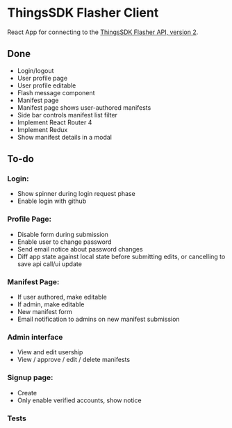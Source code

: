 # ThingsSDK Flasher Client
React App for connecting to the [ThingsSDK Flasher API, version 2](https://github.com/joelkraft/flasher.thingssdk.com/tree/dev).

## Done
* Login/logout
* User profile page
* User profile editable
* Flash message component
* Manifest page
* Manifest page shows user-authored manifests
* Side bar controls manifest list filter
* Implement React Router 4
* Implement Redux
* Show manifest details in a modal

## To-do
### Login:
* Show spinner during login request phase
* Enable login with github
### Profile Page:
* Disable form during submission
* Enable user to change password
* Send email notice about password changes
* Diff app state against local state before submitting edits, or cancelling to save api call/ui update
### Manifest Page:
* If user authored, make editable
* If admin, make editable
* New manifest form
* Email notification to admins on new manifest submission
### Admin interface
* View and edit usership
* View / approve / edit / delete manifests
### Signup page:
* Create
* Only enable verified accounts, show notice
### Tests

